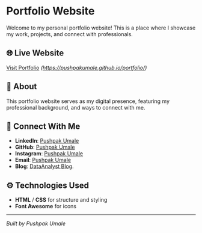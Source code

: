 # Portfolio Website

Welcome to my personal portfolio website! This is a place where I showcase my work, projects, and connect with professionals.

## 🌐 Live Website
[Visit Portfolio](#) *(https://pushpakumale.github.io/portfolio/)*

## 📌 About
This portfolio website serves as my digital presence, featuring my professional background, and ways to connect with me.

## 🔗 Connect With Me
- **LinkedIn**: [Pushpak Umale](https://www.linkedin.com/in/pushpakumale-152530)
- **GitHub**: [Pushpak Umale](https://github.com/pushpakumale)
- **Instagram**: [Pushpak Umale](https://www.instagram.com/itstanmay_ig)
- **Email**: [Pushpak Umale](mailto:umalepushpak@gmail.com)
- **Blog**: [DataAnalyst Blog](https://pushpakumale.github.io/blog/).

## ⚙️ Technologies Used
- **HTML** / **CSS** for structure and styling
- **Font Awesome** for icons

---

*Built by Pushpak Umale*
